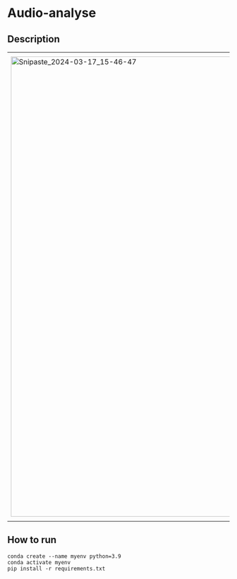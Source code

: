 # Audio-analyse
## Description
<table>
  <tr>
    <td><img width="1044" alt="Snipaste_2024-03-17_15-46-47" src="https://github.com/user-attachments/assets/cf3f55f2-a5b5-4e6c-bb75-cf428793678c" scale=0.5></td>
    <td><img width="1057" alt="Snipaste_2024-03-17_15-47-37" src="https://github.com/user-attachments/assets/97ccd78f-2acb-4f36-be33-e3e56e8a4e88" scale=0.5></td>
    <td><img width="1044" alt="Snipaste_2024-03-17_15-46-47" src="https://github.com/user-attachments/assets/12969714-2147-4c77-a79d-9500d4241c46" scale=0.5></td>
    <td><img width="1044" alt="Snipaste_2024-03-17_15-46-47" src="https://github.com/user-attachments/assets/779a7791-6698-47a1-bdc1-a3dbb78b5ff6" scale=0.5></td>
  </tr>
</table>

## How to run
```
conda create --name myenv python=3.9
conda activate myenv
pip install -r requirements.txt
```
